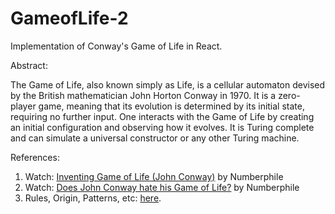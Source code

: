 # GameofLife-2
Implementation of Conway's Game of Life in React.

Abstract:

The Game of Life, also known simply as Life, is a cellular automaton devised by the British mathematician John Horton Conway in 1970.
It is a zero-player game, meaning that its evolution is determined by its initial state, requiring no further input. One interacts with the Game of Life by creating an initial configuration and observing how it evolves. It is Turing complete and can simulate a universal constructor or any other Turing machine.

References: 
<br/>
1. Watch: [Inventing Game of Life \(John Conway\)](https://www.youtube.com/watch?app=desktop&v=R9Plq-D1gEk) by Numberphile
2. Watch: [Does John Conway hate his Game of Life?](https://www.youtube.com/watch?v=E8kUJL04ELA) by Numberphile
3. Rules, Origin, Patterns, etc:  [here](https://en.m.wikipedia.org/wiki/Conway%27s_Game_of_Life).
